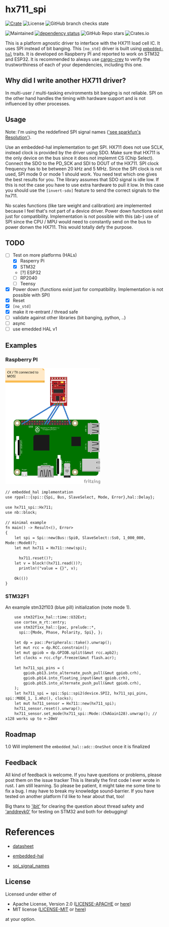 # hx711_spi

[![Crate](https://img.shields.io/crates/v/hx711_spi?style=plastic)](https://crates.io/crates/hx711_spi)
![License](https://img.shields.io/crates/l/hx711_spi?style=plastic)
![GitHub branch checks state](https://img.shields.io/github/checks-status/crjeder/hx711_spi/release?style=plastic)
<!--![Docs](https://img.shields.io/docsrs/hx711_spi?style=plastic)-->
<!--![LOC](https://img.shields.io/tokei/lines/github/crjeder/hx711_spi?style=plastic)-->
![Maintained](https://img.shields.io/maintenance/yes/2023?style=plastic)
[![dependency status](https://deps.rs/repo/github/crjeder/hx711_spi/status.svg)](https://deps.rs/repo/github/crjeder/hx711_spi)
![GitHub Repo stars](https://img.shields.io/github/stars/crjeder/hx711_spi?style=plastic)
![Crates.io](https://img.shields.io/crates/d/hx711_spi?style=plastic)
<!-- [![crev reviews](https://web.crev.dev/rust-reviews/badge/crev_count/hx711_spi_bb.png)](https://web.crev.dev/rust-reviews/crate/hx711_spi/)-->

This is a platform agnostic driver to interface with the HX711 load cell IC. It uses SPI instead of bit banging.
This `[no_std]` driver is built using [`embedded-hal`][2] traits.
It is developed on Raspberry PI and reported to work on STM32 and ESP32.
It is recommended to always use [cargo-crev](https://github.com/crev-dev/cargo-crev)
to verify the trustworthiness of each of your dependencies, including this one.

## Why did I write another HX711 driver?
In multi-user / multi-tasking environments bit banging is not reliable. SPI on the other hand handles the timing with hardware support and is not influenced by other processes.

## Usage
Note: I'm using the reddefined SPI signal names (['see sparkfun's Resolution'][3]).

Use an embedded-hal implementation to get SPI.
HX711 does not use SCLK, instead clock is provided by the driver using SDO. Make sure
that HX711 is the only device on the bus since it does not implemnt CS (Chip Select).
Connect the SDO to the PD_SCK and SDI to DOUT of the HX711. SPI clock frequency
has to be between 20 kHz and 5 MHz.
Since the SPI clock is not used, SPI mode 0 or mode 1 should work. You need
test which one gives the best results for you.
The library assumes that SDO signal is idle low. If this is not the case you have to use extra hardware to pull it low. In this case you should use the ```[invert-sdo]``` feature to send the correct signals to the hx711.

No scales functions (like tare weight and calibration) are implemented because I feel that's not part of a device driver.
Power down functions exist just for compatibility. Implementation is not possible with this (ab-) use of SPI since the CPU / MPU would need to constantly send on the bus to power donwn the HX711. This would totally defy the purpose.

## TODO

  - [ ] Test on more platforms (HALs)
  	- [x] Rasperry Pi
	- [x] STM32
	- [?] ESP32
  	- [ ] RP2040
	- [ ] Teensy
  - [X] Power down (functions exist just for compatibility. Implementation is not possible with SPI)
  - [X] Reset
  - [X] `[no_std]`
  - [X] make it re-entrant / thread safe
  - [ ] validate against other libraries (bit banging, python, ..) 
  - [ ] async
  - [ ] use emedded HAL v1

## Examples
### Raspberry PI
[<img src="examples/hx711_spi_bb.png" width="300">](examples/hx711_spi.fzz)
```text
// embedded_hal implementation
use rppal::{spi::{Spi, Bus, SlaveSelect, Mode, Error},hal::Delay};

use hx711_spi::Hx711;
use nb::block;

// minimal example
fn main() -> Result<(), Error>
{
    let spi = Spi::new(Bus::Spi0, SlaveSelect::Ss0, 1_000_000, Mode::Mode0)?;
    let mut hx711 = Hx711::new(spi);

	  hx711.reset()?;
    let v = block!(hx711.read())?;
 	  println!("value = {}", v);

    Ok(())
}
```

### STM32F1
An example stm32f103 (blue pill) initialization (note mode 1).

```text
    use stm32f1xx_hal::time::U32Ext;
    use cortex_m_rt::entry;
    use stm32f1xx_hal::{pac, prelude::*,
      spi::{Mode, Phase, Polarity, Spi}, };

    let dp = pac::Peripherals::take().unwrap();
    let mut rcc = dp.RCC.constrain();
    let mut gpiob = dp.GPIOB.split(&mut rcc.apb2);
    let clocks = rcc.cfgr.freeze(&mut flash.acr);

    let hx711_spi_pins = (
        gpiob.pb13.into_alternate_push_pull(&mut gpiob.crh),
        gpiob.pb14.into_floating_input(&mut gpiob.crh),
        gpiob.pb15.into_alternate_push_pull(&mut gpiob.crh),
    );
    let hx711_spi = spi::Spi::spi2(device.SPI2, hx711_spi_pins, spi::MODE_1, 1.mhz(), clocks);
    let mut hx711_sensor = Hx711::new(hx711_spi);
    hx711_sensor.reset().unwrap();
    hx711_sensor.set_mode(hx711_spi::Mode::ChAGain128).unwrap(); // x128 works up to +-20mV
```

## Roadmap
1.0 Will implement the ```embedded_hal::adc::OneShot``` once it is finalized

## Feedback
All kind of feedback is welcome. If you have questions or problems, please post them on the issue tracker
This is literally the first code I ever wrote in rust. I am still learning. So please be patient, it might take me some time to fix a bug. I may have to break my knowledge sound-barrier.
If you have tested on another platform I'd like to hear about that, too!

Big thanx to ['jbit'](https://github.com/jbit) for clearing the question about thread safety
and ['anddreyk0'](https://github.com/andreyk0) for testing on STM32 and both for debugging!


# References

  - [datasheet][1]

[1]: https://cdn.sparkfun.com/datasheets/Sensors/ForceFlex/hx711_english.pdf

  - [embedded-hal][2]

[2]: https://github.com/rust-embedded/embedded-hal

  - [spi_signal_names][3]

[3]: https://www.sparkfun.com/spi_signal_names

## License

Licensed under either of

  - Apache License, Version 2.0 ([LICENSE-APACHE](LICENSE-APACHE) or
  [here](http://www.apache.org/licenses/LICENSE-2.0))
  - MIT license ([LICENSE-MIT](LICENSE-MIT) or [here](http://opensource.org/licenses/MIT))

at your option.
